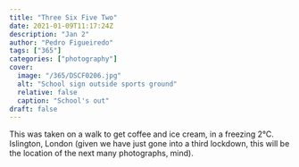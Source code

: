 ```yaml
---
title: "Three Six Five Two"
date: 2021-01-09T11:17:24Z
description: "Jan 2"
author: "Pedro Figueiredo"
tags: ["365"]
categories: ["photography"]
cover:
  image: "/365/DSCF0206.jpg"
  alt: "School sign outside sports ground"
  relative: false
  caption: "School's out"
draft: false
---
```


This was taken on a walk to get coffee and ice cream, in a freezing 2&deg;C.
Islington, London (given we have just gone into a third lockdown,
this will be the location of the next many photographs, mind).
